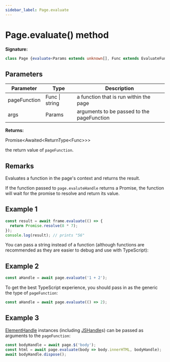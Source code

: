 ```yaml
---
sidebar_label: Page.evaluate
---
```

# Page.evaluate() method

**Signature:**

```typescript
class Page {evaluate<Params extends unknown[], Func extends EvaluateFunc<Params> = EvaluateFunc<Params>>(pageFunction: Func | string, ...args: Params): Promise<Awaited<ReturnType<Func>>>;}
```

## Parameters

|  Parameter | Type | Description |
|  --- | --- | --- |
|  pageFunction | Func \| string | a function that is run within the page |
|  args | Params | arguments to be passed to the pageFunction |

**Returns:**

Promise&lt;Awaited&lt;ReturnType&lt;Func&gt;&gt;&gt;

the return value of `pageFunction`.

## Remarks

Evaluates a function in the page's context and returns the result.

If the function passed to `page.evaluteHandle` returns a Promise, the function will wait for the promise to resolve and return its value.

## Example 1


```ts
const result = await frame.evaluate(() => {
  return Promise.resolve(8 * 7);
});
console.log(result); // prints "56"
```
You can pass a string instead of a function (although functions are recommended as they are easier to debug and use with TypeScript):

## Example 2


```ts
const aHandle = await page.evaluate('1 + 2');
```
To get the best TypeScript experience, you should pass in as the generic the type of `pageFunction`:

```ts
const aHandle = await page.evaluate(() => 2);
```

## Example 3

[ElementHandle](./puppeteer.elementhandle.md) instances (including [JSHandle](./puppeteer.jshandle.md)s) can be passed as arguments to the `pageFunction`:

```ts
const bodyHandle = await page.$('body');
const html = await page.evaluate(body => body.innerHTML, bodyHandle);
await bodyHandle.dispose();
```

